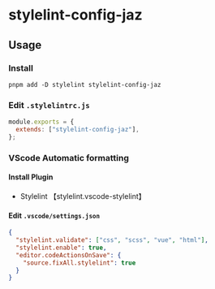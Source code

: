 # stylelint-config-jaz

## Usage

### Install

```
pnpm add -D stylelint stylelint-config-jaz
```

### Edit `.stylelintrc.js`

```js
module.exports = {
  extends: ["stylelint-config-jaz"],
};
```

### VScode Automatic formatting

#### Install Plugin

- Stylelint 【stylelint.vscode-stylelint】

#### Edit `.vscode/settings.json`

```json
{
  "stylelint.validate": ["css", "scss", "vue", "html"],
  "stylelint.enable": true,
  "editor.codeActionsOnSave": {
    "source.fixAll.stylelint": true
  }
}
```
